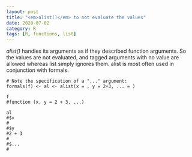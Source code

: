```yaml
---
layout: post
title: "<em>alist()</em> to not evaluate the values"
date: 2020-07-02
category: R
tags: [R, functions, list]
---
```


<em>alist()</em> handles its arguments as if they described function arguments. So the values are not evaluated, and tagged arguments with no value are allowed whereas list simply ignores them. alist is most often used in conjunction with formals.

```{r}
# Note the specification of a "..." argument:
formals(f) <- al <- alist(x = , y = 2+3, ... = )

f
#function (x, y = 2 + 3, ...) 

al
#$x
#
#$y
#2 + 3
#
#$...
#
```

